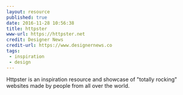 ```yaml
---
layout: resource
published: true
date: 2016-11-28 10:56:38
title: httpster
www-url: https://httpster.net
credit: Designer News
credit-url: https://www.designernews.co
tags:
 - inspiration
 - design
---
```


Httpster is an inspiration resource and showcase of "totally rocking" websites made by people from all over the world.
